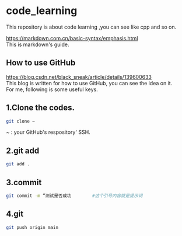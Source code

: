 # code_learning
This repository is about code learning ,you can see like cpp and so on.

<https://markdown.com.cn/basic-syntax/emphasis.html>  
This is markdown's guide.


## How to use GitHub
<https://blog.csdn.net/black_sneak/article/details/139600633>   
This blog is written for how to use GitHub, you can see the idea on it.  
For me, following is some useful keys.  

1.Clone the codes.  
-
```bash
git clone ~
```
~  :  your GitHub's respository' SSH.

2.git add
-
```bash
git add .
```

3.commit
-
```bash
git commit -m “测试是否成功        #这个引号内容就是提示词
```

4.git
-
```bash
git push origin main
```